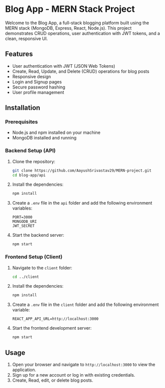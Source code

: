 # Blog App - MERN Stack Project

Welcome to the Blog App, a full-stack blogging platform built using the MERN stack (MongoDB, Express, React, Node.js). This project demonstrates CRUD operations, user authentication with JWT tokens, and a clean, responsive UI.


## Features

- User authentication with JWT (JSON Web Tokens)
- Create, Read, Update, and Delete (CRUD) operations for blog posts
- Responsive design
- Login and Signup pages
- Secure password hashing
- User profile management

## Installation

### Prerequisites

- Node.js and npm installed on your machine
- MongoDB installed and running

### Backend Setup (API)

1. Clone the repository:

    ```bash
    git clone https://github.com/AayushSrivastav29/MERN-project.git
    cd blog-app/api
    ```

2. Install the dependencies:

    ```bash
    npm install
    ```

3. Create a `.env` file in the `api` folder and add the following environment variables:

    ```plaintext
    PORT=3000
    MONGODB_URI
    JWT_SECRET
    ```

4. Start the backend server:

    ```bash
    npm start
    ```

### Frontend Setup (Client)

1. Navigate to the `client` folder:

    ```bash
    cd ../client
    ```

2. Install the dependencies:

    ```bash
    npm install
    ```

3. Create a `.env` file in the `client` folder and add the following environment variable:

    ```plaintext
    REACT_APP_API_URL=http://localhost:3000
    ```

4. Start the frontend development server:

    ```bash
    npm start
    ```

## Usage

1. Open your browser and navigate to `http://localhost:3000` to view the application.
2. Sign up for a new account or log in with existing credentials.
3. Create, Read, edit, or delete blog posts.


